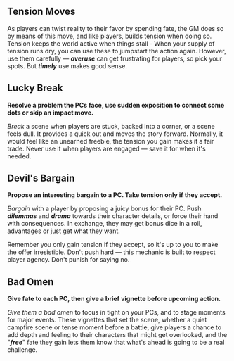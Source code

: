 ## Tension Moves

As players can twist reality to their favor by spending fate, the GM does so by means of this move, and like players, builds tension when doing so. Tension keeps the world active when things stall - When your supply of tension runs dry, you can use these to jumpstart the action again. However, use them carefully — **_overuse_** can get frustrating for players, so pick your spots. But **_timely_** use makes good sense.

## Lucky Break

**Resolve a problem the PCs face, use sudden exposition to connect some dots or skip an impact move.**

_Break_ a scene when players are stuck, backed into a corner, or a scene feels dull. It provides a quick out and moves the story forward. Normally, it would feel like an unearned freebie, the tension you gain makes it a fair trade. Never use it when players are engaged — save it for when it's needed.

## Devil's Bargain

**Propose an interesting bargain to a PC. Take tension only if they accept.**

_Bargain_ with a player by proposing a juicy bonus for their PC. Push **_dilemmas_** and **_drama_** towards their character details, or force their hand with consequences. In exchange, they may get bonus dice in a roll, advantages or just get what they want.

Remember you only gain tension if they accept, so it's up to you to make the offer irresistible. Don't push hard — this mechanic is built to respect player agency. Don't punish for saying no.

## Bad Omen

**Give fate to each PC, then give a brief vignette before upcoming action.**

_Give them a bad omen_ to focus in tight on your PCs, and to stage moments for major events. These vignettes that set the scene, whether a quiet campfire scene or tense moment before a battle, give players a chance to add depth and feeling to their characters that might get overlooked, and the "**_free_**" fate they gain lets them know that what's ahead is going to be a real challenge.
